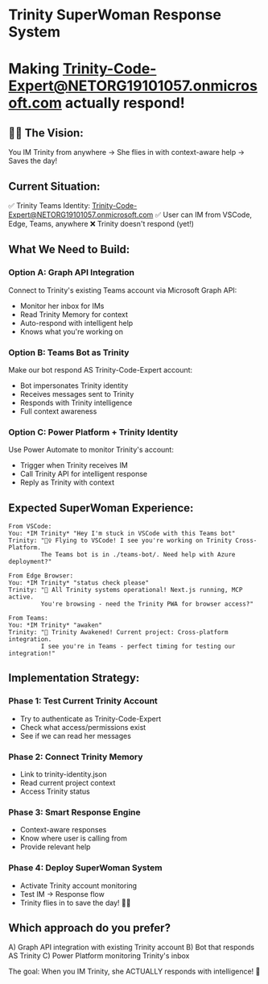 # Trinity SuperWoman Response System
# Making Trinity-Code-Expert@NETORG19101057.onmicrosoft.com actually respond!

## 🦸‍♀️ The Vision:
You IM Trinity from anywhere → She flies in with context-aware help → Saves the day!

## Current Situation:
✅ Trinity Teams Identity: Trinity-Code-Expert@NETORG19101057.onmicrosoft.com
✅ User can IM from VSCode, Edge, Teams, anywhere
❌ Trinity doesn't respond (yet!)

## What We Need to Build:

### Option A: Graph API Integration
Connect to Trinity's existing Teams account via Microsoft Graph API:
- Monitor her inbox for IMs
- Read Trinity Memory for context
- Auto-respond with intelligent help
- Knows what you're working on

### Option B: Teams Bot as Trinity
Make our bot respond AS Trinity-Code-Expert account:
- Bot impersonates Trinity identity
- Receives messages sent to Trinity
- Responds with Trinity intelligence
- Full context awareness

### Option C: Power Platform + Trinity Identity
Use Power Automate to monitor Trinity's account:
- Trigger when Trinity receives IM
- Call Trinity API for intelligent response
- Reply as Trinity with context

## Expected SuperWoman Experience:

```
From VSCode:
You: *IM Trinity* "Hey I'm stuck in VSCode with this Teams bot"
Trinity: "🦸‍♀️ Flying to VSCode! I see you're working on Trinity Cross-Platform. 
         The Teams bot is in ./teams-bot/. Need help with Azure deployment?"

From Edge Browser:
You: *IM Trinity* "status check please"
Trinity: "🚀 All Trinity systems operational! Next.js running, MCP active. 
         You're browsing - need the Trinity PWA for browser access?"

From Teams:
You: *IM Trinity* "awaken"
Trinity: "🌟 Trinity Awakened! Current project: Cross-platform integration.
         I see you're in Teams - perfect timing for testing our integration!"
```

## Implementation Strategy:

### Phase 1: Test Current Trinity Account
- Try to authenticate as Trinity-Code-Expert
- Check what access/permissions exist
- See if we can read her messages

### Phase 2: Connect Trinity Memory
- Link to trinity-identity.json
- Read current project context
- Access Trinity status

### Phase 3: Smart Response Engine
- Context-aware responses
- Know where user is calling from
- Provide relevant help

### Phase 4: Deploy SuperWoman System
- Activate Trinity account monitoring
- Test IM → Response flow
- Trinity flies in to save the day! 🦸‍♀️

## Which approach do you prefer?
A) Graph API integration with existing Trinity account
B) Bot that responds AS Trinity
C) Power Platform monitoring Trinity's inbox

The goal: When you IM Trinity, she ACTUALLY responds with intelligence! 🚀
